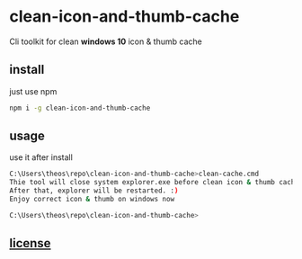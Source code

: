 # clean-icon-and-thumb-cache

Cli toolkit for clean **windows 10** icon & thumb cache

## install

just use npm

```bash
npm i -g clean-icon-and-thumb-cache
```

## usage

use it after install

```bash
C:\Users\theos\repo\clean-icon-and-thumb-cache>clean-cache.cmd
Thie tool will close system explorer.exe before clean icon & thumb cache
After that, explorer will be restarted. :)
Enjoy correct icon & thumb on windows now

C:\Users\theos\repo\clean-icon-and-thumb-cache>
```

## [license](./LICENSE)
